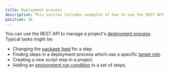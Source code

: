 ```yaml
---
title: Deployment process
description: This section includes examples of how to use the REST API to manage a project's deployment process in Octopus.
position: 30
---
```


You can use the REST API to manage a project's [deployment process]((/docs/deployment-process/index.md)). Typical tasks might be:

- Changing the  [package feed](/docs/packaging-applications/package-repositories/index.md) for a step.
- Finding steps in a deployment process which use a specific [target role](/docs/infrastructure/deployment-targets/index.md#target-roles).
- Creating a new script step in a project.
- Adding an [environment run condition](/docs/deployment-process/conditions/index.md#environments) to a set of steps.
